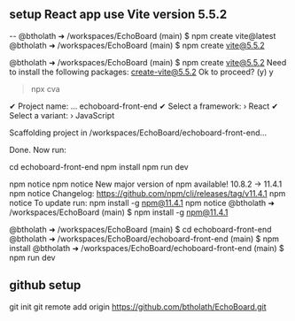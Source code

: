 
## setup React app use Vite version 5.5.2

-- @btholath ➜ /workspaces/EchoBoard (main) $ npm create vite@latest
@btholath ➜ /workspaces/EchoBoard (main) $ npm create vite@5.5.2


@btholath ➜ /workspaces/EchoBoard (main) $ npm create vite@5.5.2
Need to install the following packages:
create-vite@5.5.2
Ok to proceed? (y) y


> npx
> cva

✔ Project name: … echoboard-front-end
✔ Select a framework: › React
✔ Select a variant: › JavaScript

Scaffolding project in /workspaces/EchoBoard/echoboard-front-end...

Done. Now run:

  cd echoboard-front-end
  npm install
  npm run dev

npm notice
npm notice New major version of npm available! 10.8.2 -> 11.4.1
npm notice Changelog: https://github.com/npm/cli/releases/tag/v11.4.1
npm notice To update run: npm install -g npm@11.4.1
npm notice
@btholath ➜ /workspaces/EchoBoard (main) $ npm install -g npm@11.4.1

@btholath ➜ /workspaces/EchoBoard (main) $ cd echoboard-front-end
@btholath ➜ /workspaces/EchoBoard/echoboard-front-end (main) $ npm install
@btholath ➜ /workspaces/EchoBoard/echoboard-front-end (main) $ npm run dev

## github setup
git init
git remote add origin https://github.com/btholath/EchoBoard.git
